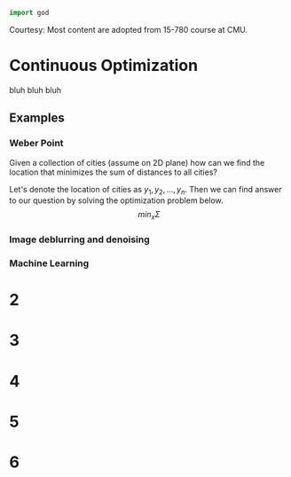```python
import god
```
Courtesy: Most content are adopted from 15-780 course at CMU.
# Continuous Optimization
bluh bluh bluh

## Examples

### Weber Point

Given a collection of cities (assume on 2D plane) how can we find the location that minimizes the sum of distances to all cities?

Let's denote the location of cities as $y_1, y_2, ..., y_n$.
Then we can find answer to our question by solving the optimization problem below.
$$min_x \Sigma{}$$

### Image deblurring and denoising

### Machine Learning

# 2

# 3

# 4

# 5

# 6

<!--stackedit_data:
eyJoaXN0b3J5IjpbMTc4OTM5MTMzNSwtNjI1MjUwMTY0LDE2NT
kwMTQ2ODMsLTk0ODU0NjYxLDU1OTk5ODQ4NCwtMTE4MTE2ODQy
OCwyMDA3OTUxOTAwLC0xNzM1OTU5NTI5LC0xNDIxMDg2MDIyXX
0=
-->